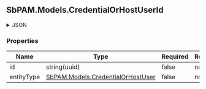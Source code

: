 
<h2 id="tocS_SbPAM.Models.CredentialOrHostUserId">SbPAM.Models.CredentialOrHostUserId</h2>

<a id="schemasbpam.models.credentialorhostuserid"></a>
<a id="schema_SbPAM.Models.CredentialOrHostUserId"></a>
<a id="tocSsbpam.models.credentialorhostuserid"></a>
<a id="tocssbpam.models.credentialorhostuserid"></a>

<details><summary>JSON</summary>


```json
{
  "id": "497f6eca-6276-4993-bfeb-53cbbbba6f08",
  "entityType": "Credential"
}

```


</details>

### Properties

|Name|Type|Required|Restrictions|Description|
|---|---|---|---|---|
|id|string(uuid)|false|none|none|
|entityType|[SbPAM.Models.CredentialOrHostUser](../Models/sbpam.models.credentialorhostuser.md)|false|none|none|


